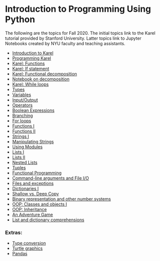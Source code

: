 <html>
    <head>
<!--include head.txt -->
        <title>
            Introduction to Programming Using Python
        </title>
    </head>

 <body>
<!--include logo.txt -->
<!--include menu.txt -->

# Introduction to Programming Using Python

The following are the topics for Fall 2020.
The initial topics link to the Karel tutorial provided by Stanford University.
Latter topics link to Jupyter Notebooks created by NYU faculty and teaching
assistants.

- [Introduction to
Karel](https://compedu.stanford.edu/karel-reader/docs/python/en/chapter1.html)
- [Programming
Karel](https://compedu.stanford.edu/karel-reader/docs/python/en/chapter2.html)
- [Karel:
Functions](https://compedu.stanford.edu/karel-reader/docs/python/en/chapter3.html)
- [Karel: If
statement](https://compedu.stanford.edu/karel-reader/docs/python/en/chapter7.html)
- [Karel: Functional
decomposition](https://compedu.stanford.edu/karel-reader/docs/python/en/chapter4.html)
- [Notebook on
decomposition](https://github.com/gcallah/IntroPython/blob/master/notebooks/Decomposition.ipynb)
- [Karel: While
loops](https://compedu.stanford.edu/karel-reader/docs/python/en/chapter6.html)
- [Types](https://github.com/gcallah/IntroPython/blob/master/notebooks/Types.ipynb)
- [Variables](https://github.com/gcallah/IntroPython/blob/master/notebooks/Variables.ipynb)
- [Input/Output](https://github.com/gcallah/IntroPython/blob/master/notebooks/InputOutput.ipynb)
- [Operators](https://github.com/gcallah/IntroPython/blob/master/notebooks/Operators.ipynb)
- [Boolean
Expressions](https://github.com/gcallah/IntroPython/blob/master/notebooks/BooleanExpr.ipynb)
- [Branching](https://github.com/gcallah/IntroPython/blob/master/notebooks/Branching.ipynb)
- [For
loops](https://github.com/gcallah/IntroPython/blob/master/notebooks/ForLoop.ipynb)
- [Functions
I](https://github.com/gcallah/IntroPython/blob/master/notebooks/Functions.ipynb)
- [Functions
II](https://github.com/gcallah/IntroPython/blob/master/notebooks/Functions2.ipynb)
- [Strings
I](https://github.com/gcallah/IntroPython/blob/master/notebooks/Strings.ipynb)
- [Manipulating Strings](https://github.com/gcallah/IntroPython/blob/master/notebooks/ManipStrings.ipynb)
- [Using
Modules](https://github.com/gcallah/IntroPython/blob/master/notebooks/Modules.ipynb)
- [Lists
I](https://github.com/gcallah/IntroPython/blob/master/notebooks/Lists1.ipynb)
- [Lists
II](https://github.com/gcallah/IntroPython/blob/master/notebooks/Lists2.ipynb)
- [Nested Lists](https://github.com/gcallah/IntroPython/blob/master/notebooks/NestedLists.ipynb)
- [Tuples](https://github.com/gcallah/IntroPython/blob/master/notebooks/Tuples.ipynb)
- [Functional
Programming](https://github.com/gcallah/IntroPython/blob/master/notebooks/FunctionalProgramming.ipynb)
- [Command-line arguments and File
I/O](https://github.com/gcallah/IntroPython/blob/master/notebooks/Files1.ipynb)
- [Files and
exceptions](https://github.com/gcallah/IntroPython/blob/master/notebooks/FilesAndExceptions.ipynb)
- [Dictionaries
I](https://github.com/gcallah/IntroPython/blob/master/notebooks/Dictionaries1.ipynb)
- [Shallow vs. Deep
Copy](https://github.com/gcallah/IntroPython/blob/master/notebooks/ShallowVsDeep.ipynb)
- [Binary representation and other number
systems](https://github.com/gcallah/IntroPython/blob/master/notebooks/NumberRep.ipynb)
- [OOP: Classes and objects
I](https://github.com/gcallah/IntroPython/blob/master/notebooks/OOP.ipynb)
- [OOP:
Inheritance](https://github.com/gcallah/IntroPython/blob/master/notebooks/Inheritance.ipynb)
- [An Adventure
Game](https://github.com/gcallah/IntroPython/blob/master/notebooks/Dungeon.ipynb)
- [List and dictionary
comprehensions](https://github.com/gcallah/IntroPython/blob/master/notebooks/ListComprehensions.ipynb)


### Extras:

- [Type
conversion](https://github.com/gcallah/IntroPython/blob/master/notebooks/TypeConversion.ipynb)
- [Turtle graphics](https://github.com/gcallah/IntroPython/blob/master/notebooks/Turtle.ipynb)
- [Pandas](https://github.com/gcallah/Python4Finance/blob/master/Introduction%20to%20Pandas.ipynb)

</body>
</html>
